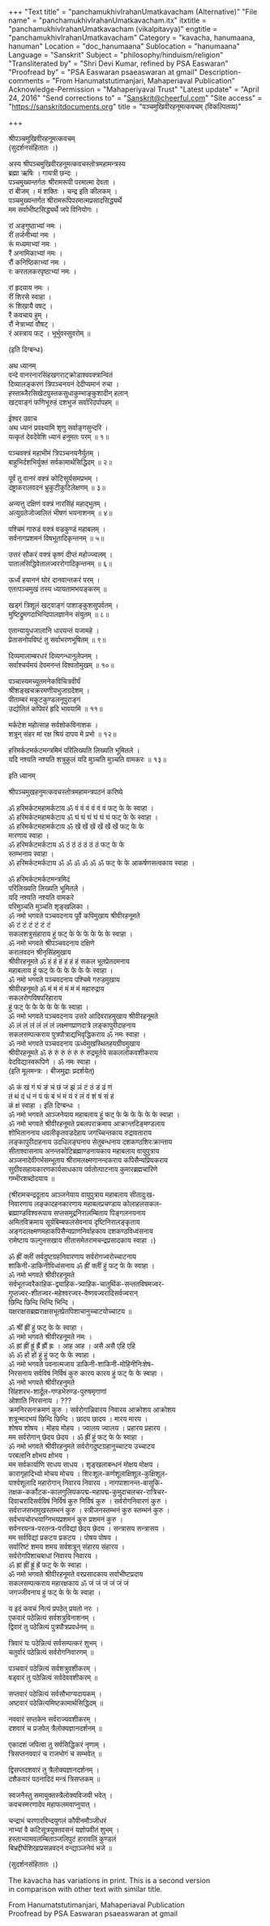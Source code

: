 +++
"Text title" = "panchamukhivIrahanUmatkavacham (Alternative)"
"File name" = "panchamukhivIrahanUmatkavacham.itx"
itxtitle = "panchamukhivIrahanUmatkavacham (vikalpitavya)"
engtitle = "panchamukhivIrahanUmatkavacham"
Category = "kavacha, hanumaana, hanuman"
Location = "doc_hanumaana"
Sublocation = "hanumaana"
Language = "Sanskrit"
Subject = "philosophy/hinduism/religion"
"Transliterated by" = "Shri Devi Kumar, refined by PSA Easwaran"
"Proofread by" = "PSA Easwaran psaeaswaran at gmail"
Description-comments = "From Hanumatstutimanjari, Mahaperiaval Publication"
Acknowledge-Permission = "Mahaperiyaval Trust"
"Latest update" = "April 24, 2016"
"Send corrections to" = "Sanskrit@cheerful.com"
"Site access" = "https://sanskritdocuments.org"
title = "पञ्चमुखिवीरहनूमत्कवचम् (विकल्पितव्य)"

+++
  
 श्रीपञ्चमुखिवीरहनूमत्कवचम्   
(सुदर्शनसंहितातः ।)  
  
अस्य श्रीपञ्चमुखिवीरहनूमत्कवचस्तोत्रमहामन्त्रस्य  
ब्रह्मा ऋषिः । गायत्री छन्दः ।  
पञ्चमुख्यन्तर्गतः श्रीरामरूपी परमात्मा देवता ।  
रां बीजम् । मं शक्तिः । चन्द्र इति कीलकम् ।  
पञ्चमुख्यन्तर्गत श्रीरामरूपिपरमात्मप्रसादसिद्ध्यर्थे  
मम सर्वाभीष्टसिद्ध्यर्थे जपे विनियोगः ।  
  
रां अङ्गुष्ठाभ्यां नमः ।  
रीं तर्जनीभ्यां नमः ।  
रूं मध्यमाभ्यां नमः ।  
रैं अनामिकाभ्यां नमः ।  
रौं कनिष्ठिकाभ्यां नमः ।  
रः करतलकरपृष्ठाभ्यां नमः ।  
  
रां हृदयाय नमः ।  
रीं शिरसे स्वाहा ।  
रूं शिखायै वषट् ।  
रैं कवचाय हुम् ।  
रौं नेत्राभ्यां वौषट् ।  
रं अस्त्राय फट् । भूर्भुवस्सुवरोम् ॥  
  
(इति दिग्बन्धः)  
  
अथ ध्यानम्  
वन्दे वानरनारसिंहखगराट्क्रोडाश्ववक्त्रान्वितं  
दिव्यालङ्करणं त्रिपञ्चनयनं देदीप्यमानं रुचा ।  
हस्ताब्जैरसिखेटपुस्तकसुधाकुम्भाङ्कुशादीन् हलान्  
खट्वाङ्गं फणिभूरुहं दशभुजं सर्वारिदर्पापहम् ॥  
  
ईश्वर उवाच  
अथ ध्यानं प्रवक्ष्यामि शृणु सर्वाङ्गसुन्दरि ।  
यत्कृतं देवदेवेशि ध्यानं हनुमतः परम् ॥ १॥  
  
पञ्चवक्त्रं महाभीमं त्रिपञ्चनयनैर्युतम् ।  
बाहुभिर्दशभिर्युक्तं सर्वकामार्थसिद्धिदम् ॥ २॥  
  
पूर्वं तु वानरं वक्त्रं कोटिसूर्यसमप्रभम् ।  
दंष्ट्राकरालवदनं भ्रुकुटीकुटिलेक्षणम् ॥ ३॥  
  
अन्यत्तु दक्षिणं वक्त्रं नारसिंहं महाद्भुतम् ।  
अत्युग्रतेजोज्वलितं भीषणं भयनाशनम् ॥ ४॥  
  
पश्चिमं गारुडं वक्त्रं वज्रकुण्डं महाबलम् ।  
सर्वनागप्रशमनं विषभूतादिकृन्तनम् ॥ ५॥  
  
उत्तरं सौकरं वक्त्रं कृष्णं दीप्तं महोज्ज्वलम् ।  
पातालसिद्धिवेतालज्वररोगादिकृन्तनम् ॥ ६॥  
  
ऊर्ध्वं हयाननं घोरं दानवान्तकरं परम् ।  
एतत्पञ्चमुखं तस्य ध्यायतामभयङ्करम् ॥  
  
खड्गं त्रिशूलं खट्वाङ्गं पाशाङ्कुशसुपर्वतम् ।  
मुष्टिद्रुमगदाभिन्दिपालज्ञानेन संयुतम् ॥ ८॥  
  
एतान्यायुधजालानि धारयन्तं यजामहे ।  
प्रेतासनोपविष्टं तु सर्वाभरणभूषितम् ॥ ९॥  
  
दिव्यमालाम्बरधरं दिव्यगन्धानुलेपनम् ।  
सर्वाश्चर्यमयं देवमनन्तं विश्वतोमुखम् ॥ १०॥  
  
पञ्चास्यमच्युतमनेकविचित्रवीर्यं  
श्रीशङ्खचक्ररमणीयभुजाग्रदेशम् ।  
पीताम्बरं मकुटकुण्डलनूपुराङ्गं  
उद्योतितं कपिवरं हृदि भावयामि ॥ ११॥  
  
मर्कटेश महोत्साह सर्वशोकविनाशक ।  
शत्रून् संहर मां रक्ष श्रियं दापय मे प्रभो ॥ १२॥  
  
हरिमर्कटमर्कटमन्त्रमिमं परिलिख्यति लिख्यति भूमितले ।  
यदि नश्यति नश्यति शत्रुकुलं यदि मुञ्चति मुञ्चति वामकरः ॥ १३॥  
  
इति ध्यानम्  
  
श्रीपञ्चमुखहनुमत्कवचस्तोत्रमहामन्त्रपठनं करिष्ये  
  
ॐ हरिमर्कटमहामर्कटाय ॐ वं वं वं वं वं वं फट् फे फे स्वाहा ।  
ॐ हरिमर्कटमहामर्कटाय ॐ घं घं घं घं घं घं फट् फे फे स्वाहा ।  
ॐ हरिमर्कटमहामर्कटाय ॐ खें खें खें खें खें खें फट् फे फे  
मारणाय स्वाहा ।  
ॐ हरिमर्कटमर्कटाय ॐ ठं ठं ठं ठं ठं ठं फट् फे फे  
स्तम्भनाय स्वाहा ।  
ॐ हरिमर्कटमर्कटाय ॐ ॐ ॐ ॐ ॐ ॐ फट् फे फे आकर्षणसत्वकाय स्वाहा ।  
  
ॐ हरिमर्कटमर्कटमन्त्रमिदं  
परिलिख्यति लिख्यति भूमितले ।  
यदि नश्यति नश्यति वामकरे  
परिमुञ्चति मुञ्चति शृङ्खलिका ।  
ॐ नमो भगवते पञ्चवदनाय पूर्वे कपिमुखाय श्रीवीरहनूमते  
ॐ टं टं टं टं टं टं  
सकलशत्रुसंहाराय हुं फट् फे फे फे फे फे फे स्वाहा ।  
ॐ नमो भगवते श्रीपञ्चवदनाय दक्षिणे  
करालवदन श्रीनृसिंहमुखाय  
श्रीवीरहनूमते ॐ हं हं हं हं हं हं सकल भूतप्रेतदमनाय  
महाबलाय हुं फट् फे फे फे फे फे फे स्वाहा ।  
ॐ नमो भगवते पञ्चवदनाय पश्चिमे गरुडमुखाय  
श्रीवीरहनूमते ॐ मं मं मं मं मं मं महारुद्राय  
सकलरोगविषपरिहाराय  
हुं फट् फे फे फे फे फे फे स्वाहा ।  
ॐ नमो भगवते पञ्चवदनाय उत्तरे आदिवराहमुखाय श्रीवीरहनूमते  
ॐ लं लं लं लं लं लं लक्ष्मणप्राणदात्रे लङ्कापुरीदाहनाय  
सकलसम्पत्कराय पुत्रपौत्राद्यभिवृद्धिकराय ॐ नमः स्वाहा ।  
ॐ नमो भगवते पञ्चवदनाय ऊर्ध्वमुखस्थितहयग्रीवमुखाय  
श्रीवीरहनूमते ॐ रुं रुं रुं रुं रुं रुं रुद्रमूर्तये सकललोकवशीकराय  
वेदविद्यास्वरूपिणे । ॐ नमः स्वाहा ।  
(इति मूलमन्त्रः । बीजमुद्राः प्रदर्शयेत्)  
  
ॐ कं खं गं घं ङं चं छं जं झं ञं टं ठं डं ढं णं  
तं थं दं धं नं पं फं बं भं मं यं रं लं वं शं षं सं हं  
ळं क्षं स्वाहा । इति दिग्बन्धः ।  
ॐ नमो भगवते आञ्जनेयाय महाबलाय हुं फट् फे फे फे फे फे फे स्वाहा ।  
ॐ नमो भगवते श्रीवीरहनूमते प्रबलपराक्रमाय आक्रान्तदिङ्मण्डलाय  
शोभिताननाय धवलीकृतवज्रदेहाय जगच्चिन्तकाय रुद्रावताराय  
लङ्कापुरीदाहनाय उदधिलङ्घनाय सेतुबन्धनाय दशकण्ठशिरःक्रान्ताय  
सीताश्वासनाय अनन्तकोटिब्रह्माण्डनायकाय महाबलाय वायुपुत्राय  
अञ्जनादेवीगर्भसम्भूताय श्रीरामलक्ष्मणानन्दकराय कपिसैन्यप्रियकराय  
सुग्रीवसहायकारणकार्यसाधकाय पर्वतोत्पाटनाय कुमारब्रह्मचारिणे  
गम्भीरशब्दोदयाय ॥  
  
(श्रीरामचन्द्रदूताय आञ्जनेयाय वायुपुत्राय महाबलाय सीतादुःख-  
निवारणाय लङ्कादहनकारणाय महाबलप्रचण्डाय कोलाहलसकल-  
ब्रह्माण्डविश्वरूपाय सप्तसमुद्रनिरालम्बिताय पिङ्गलनयनाय  
अमितविक्रमाय सूर्यबिम्बफलसेवनाय दृष्टिनिरालङ्कृताय  
अङ्गदलक्ष्मणमहाकपिसैन्यप्राणनिर्वाहकाय दशकण्ठविध्वंसनाय  
रामेष्टाय फल्गुनसखाय सीतासमेतरामचन्द्रप्रसादकाय स्वाहा ।)  
  
ॐ ह्रीं क्लीं सर्वदुष्टग्रहनिवारणाय सर्वरोगज्वरोच्चाटनाय  
शाकिनी-डाकिनीविध्वंसनाय ॐ ह्रीं क्लीं हुं फट् फे फे स्वाहा ।  
ॐ नमो भगवते श्रीवीरहनूमते  
सर्वभूतज्वरैकाहिक-द्व्याहिक-त्र्याहिक-चातुर्थिक-सन्ततविषमज्वर-  
गुप्तज्वर-शीतज्वर-महेश्वरज्वर-वैष्णवज्वरादिसर्वज्वरान्  
छिन्दि छिन्दि भिन्दि भिन्दि ।  
यक्षराक्षसब्रह्मराक्षसभूतप्रेतपिशाचानुच्चाटयोच्चाटय ॥  
  
ॐ श्रीं ह्रीं हुं फट् फे फे स्वाहा ।  
ॐ नमो भगवते श्रीवीरहनूमते नमः ।  
ॐ ह्रां ह्रीं ह्रूं ह्रैं ह्रौं ह्रः । आह आह । असै असै एहि एहि  
ॐ ॐ हों हों हुं हुं फट् फे फे स्वाहा ।  
ॐ नमो भगवते पवनात्मजाय डाकिनी-शाकिनी-मोहिनीनिःशेष-  
निरसनाय सर्वविषं निर्विषं कुरु कारय कारय हुं फट् फे फे स्वाहा ।  
ॐ नमो भगवते श्रीवीरहनुमते  
सिंहशरभ-शार्दूल-गण्डभेरुण्ड-पुरुषमृगाणां  
ओशाति निरसनाय । ???  
क्रमनिरसनक्रमणं कुरु । सर्वरोगान्निवारय निवारय आक्रोशय आक्रोशय  
शत्रून्मादभयं छिन्दि छिन्दि । छादय छादय । मारय मारय ।  
शोषय शोषय । मोहय मोहय । ज्वालय ज्वालय । प्रहारय प्रहारय ।  
मम सर्वरोगान् छेदय छेदय । ॐ ह्रीं हुं फट् फे फे स्वाहा ।  
ॐ नमो भगवते श्रीवीरहनुमते सर्वरोगदुष्टग्रहानुच्चाटय उच्चाटय  
परबलानि क्षोभय क्षोभय ।  
मम सर्वकार्याणि साधय साधय । शृङ्खलाबन्धनं मोक्षय मोक्षय ।  
कारागृहादिभ्यो मोचय मोचय । शिरःशूल-कर्णशूलाक्षिशूल-कुक्षिशूल-  
पार्श्वशूलादि महारोगान् निवारय निवारय । नागपाशानन्त-वासुकि-  
तक्षक-कर्कोटक-कालगुलियकपद्म-महापद्म-कुमुदाचलचर-रात्रिचर-  
दिवाचरादिसर्वविषं निर्विषं कुरु निर्विषं कुरु । सर्वरोगनिवारणं कुरु ।  
सर्वराजसभामुखस्तम्भनं कुरु । स्त्रीजनस्तम्भनं कुरु स्तम्भनं कुरु ।  
सर्वभयचोरभयाग्निभयप्रशमनं कुरु प्रशमनं कुरु ।  
सर्वनरयन्त्र-परतन्त्र-परविद्यां छेदय छेदय । सन्त्रासय सन्त्रासय ।  
मम सर्वविद्यां प्रकटय प्रकटय । पोषय पोषय ।  
सर्वारिष्टं शमय शमय सर्वशत्रून् संहारय संहारय ।  
सर्वरोगपिशाचबाधां निवारय निवारय ।  
ॐ ह्रां ह्रीं ह्रूं ह्रें फट् फे फे स्वाहा ।  
ॐ नमो भगवते श्रीवीरहनूमते वरप्रसादकाय सर्वाभीष्टप्रदाय  
सकलसम्पत्कराय महारक्षकाय ॐ जं जं जं जं जं जं  
जगज्जीवनाय हुं फट् फे फे फे स्वाहा ।  
  
य इदं कवचं नित्यं प्रपठेत् प्रयतो नरः ।  
एकवारं पठेन्नित्यं सर्वशत्रुविनाशनम् ।  
द्विवारं तु पठेन्नित्यं पुत्रपौत्रप्रवर्धनम् ॥  
  
त्रिवारं यः पठेन्नित्यं सर्वसम्पत्करं शुभम् ।  
चतुर्वारं पठेन्नित्यं सर्वरोगनिवारणम् ॥  
  
पञ्चवारं पठेन्नित्यं सर्वशत्रुवशीकरम् ।  
षड्वारं तु पठेन्नित्यं सर्वदेववशीकरम् ॥  
  
सप्तवारं पठेन्नित्यं सर्वसौभाग्यदायकम् ।  
अष्टवारं पठेन्नित्यमिष्टकामार्थसिद्धिदम् ॥  
  
नववारं सप्तकेन सर्वराज्यवशीकरम् ।  
दशवारं च प्रजपेत् त्रैलोक्यज्ञानदर्शनम् ॥  
  
एकादशं जपित्वा तु सर्वसिद्धिकरं नृणाम् ।  
त्रिसप्तनववारं च राजभोगं च सम्भवेत् ॥  
  
द्विसप्तदशवारं तु त्रैलोक्यज्ञानदर्शनम् ।  
दशैकवारं पठनादिदं मन्त्रं त्रिसप्तकम् ॥  
  
स्वजनैस्तु समायुक्तस्त्रैलोक्यविजयी भवेत् ।  
कवचस्मरणादेव महाफलमवाप्नुयात् ।  
  
चन्द्राभं चरणारविन्दयुगलं कौपीनमौञ्जीधरं  
नाभ्यां वै कटिसूत्रयुक्तवसनं यज्ञोपवीतं शुभम् ।  
हस्ताभ्यामवलम्बिताञ्जलिपुटं हारावलिं कुण्डलं  
बिभ्रद्दीर्घशिखाप्रसन्नवदनं वन्द्याञ्जनेयं भजे ॥  
  
(सुदर्शनसंहितातः ।)  
  
  
  
The kavacha has variations in print.  This is a second version  
in comparison with other text with similar title.  
  
From Hanumatstutimanjari, Mahaperiaval Publication  
Proofread by PSA Easwaran psaeaswaran at gmail  
  
